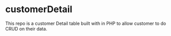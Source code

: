 # customerDetail
This repo is a customer Detail table built with in PHP to allow customer to do CRUD on their data.
